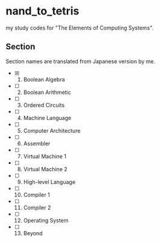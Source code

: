 # nand_to_tetris
my study codes for "The Elements of Computing Systems".

## Section
Section names are translated from Japanese version by me.

- [x] 1. Boolean Algebra
- [ ] 2. Boolean Arithmetic
- [ ] 3. Ordered Circuits
- [ ] 4. Machine Language
- [ ] 5. Computer Architecture
- [ ] 6. Assembler
- [ ] 7. Virtual Machine 1
- [ ] 8. Virtual Machine 2
- [ ] 9. High-level Language
- [ ] 10. Compiler 1
- [ ] 11. Compiler 2
- [ ] 12. Operating System
- [ ] 13. Beyond 

